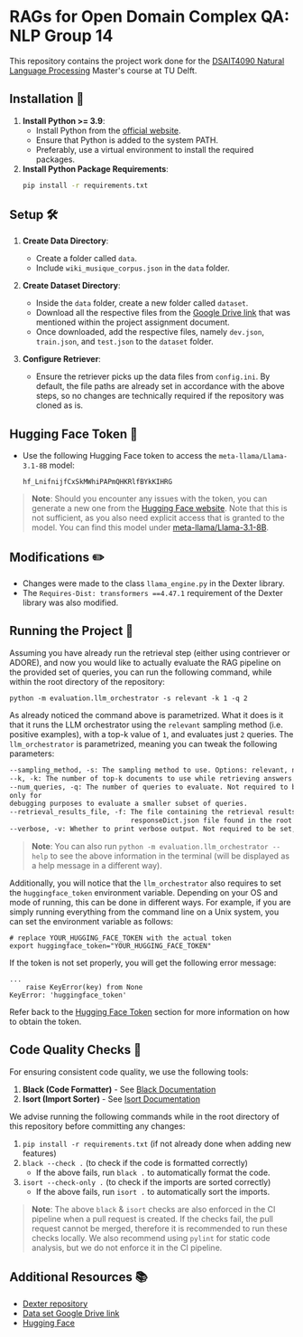 # RAGs for Open Domain Complex QA: NLP Group 14

This repository contains the project work done for
the [DSAIT4090 Natural Language Processing](https://studiegids.tudelft.nl/a101_displayCourse.do?course_id=70120)
Master's course at TU Delft.

## Installation 🚀

1. **Install Python >= 3.9**:
    - Install Python from the [official website](https://www.python.org/downloads/).
    - Ensure that Python is added to the system PATH.
    - Preferably, use a virtual environment to install the required packages.
2. **Install Python Package Requirements**:
    ```sh
    pip install -r requirements.txt
    ```

## Setup 🛠️

1. **Create Data Directory**:
    - Create a folder called `data`.
    - Include `wiki_musique_corpus.json` in the `data` folder.

2. **Create Dataset Directory**:
    - Inside the `data` folder, create a new folder called `dataset`.
    - Download all the respective files from
      the [Google Drive link](https://drive.google.com/drive/folders/1qIZcNcU2wtiJNr3BUyX2GIUtnHEfbQDi)
      that was mentioned within the project assignment document.
    - Once downloaded, add the respective files, namely `dev.json`, `train.json`, and `test.json` to the `dataset`
      folder.

3. **Configure Retriever**:
    - Ensure the retriever picks up the data files from `config.ini`. By default, the file paths are already set in
      accordance with the above steps, so no changes are technically required if the repository was cloned as is.

## Hugging Face Token 🔑

- Use the following Hugging Face token to access the `meta-llama/Llama-3.1-8B` model:
    ```
    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
    ```

> **Note**: Should you encounter any issues with the token, you can generate a new one from
> the [Hugging Face website](https://huggingface.co/docs/hub/en/security-tokens). Note that this is not sufficient,
> as you also need explicit access that is granted to the model. You can find this model
> under [meta-llama/Llama-3.1-8B](https://huggingface.co/meta-llama/Llama-3.1-8B).

## Modifications ✏️

- Changes were made to the class `llama_engine.py` in the Dexter library.
- The `Requires-Dist: transformers ==4.47.1` requirement of the Dexter library was also modified.

## Running the Project 🏃

Assuming you have already run the retrieval step (either using contriever or ADORE), and now you would like to
actually evaluate the RAG pipeline on the provided set of queries, you can run the following command, while
within the root directory of the repository:

```shell
python -m evaluation.llm_orchestrator -s relevant -k 1 -q 2
```

As already noticed the command above is parametrized. What it does is it that it runs the LLM orchestrator using
the `relevant` sampling method (i.e. positive examples), with a top-k value of `1`, and evaluates just `2` queries.
The `llm_orchestrator` is parametrized, meaning you can tweak the following parameters:

```markdown
--sampling_method, -s: The sampling method to use. Options: relevant, negative, random, golden. Required to be set.
--k, -k: The number of top-k documents to use while retrieving answers. Required to be set.
--num_queries, -q: The number of queries to evaluate. Not required to be set, defaults to all queries. Should be used
only for
debugging purposes to evaluate a smaller subset of queries.
--retrieval_results_file, -f: The file containing the retrieval results. Not required to be set, defaults to the
                              responseDict.json file found in the root directory of this repository.
--verbose, -v: Whether to print verbose output. Not required to be set, defaults to False.
```

> **Note**: You can also run `python -m evaluation.llm_orchestrator --help` to see the above information in the
> terminal (will be displayed as a help message in a different way).

Additionally, you will notice that the `llm_orchestrator` also requires to set the `huggingface_token` environment
variable. Depending on your OS and mode of running, this can be done in different ways. For example, if you are
simply running everything from the command line on a Unix system, you can set the environment variable as follows:

```shell
# replace YOUR_HUGGING_FACE_TOKEN with the actual token
export huggingface_token="YOUR_HUGGING_FACE_TOKEN"
```

If the token is not set properly, you will get the following error message:

```shell
...
    raise KeyError(key) from None
KeyError: 'huggingface_token'
```

Refer back to the [Hugging Face Token](#hugging-face-token-) section for more information on how to obtain the token.

## Code Quality Checks 🧹

For ensuring consistent code quality, we use the following tools:

1. **Black (Code Formatter)** - See [Black Documentation](https://black.readthedocs.io/en/stable/)
2. **Isort (Import Sorter)** - See [Isort Documentation](https://pycqa.github.io/isort/)

We advise running the following commands while in the root directory of this repository before committing any changes:

1. `pip install -r requirements.txt` (if not already done when adding new features)
2. `black --check .` (to check if the code is formatted correctly)
    - If the above fails, run `black .` to automatically format the code.
3. `isort --check-only .` (to check if the imports are sorted correctly)
    - If the above fails, run `isort .` to automatically sort the imports.

> **Note**: The above `black` & `isort` checks are also enforced in the CI pipeline when a pull request is created.
> If the checks fail, the pull request cannot be merged, therefore it is recommended to run these checks locally.
> We also recommend using `pylint` for static code analysis, but we do not enforce it in the CI pipeline.

## Additional Resources 📚

- [Dexter repository](https://anonymous.4open.science/r/BCQA-05F9/README.md)
- [Data set Google Drive link](https://drive.google.com/drive/folders/1qIZcNcU2wtiJNr3BUyX2GIUtnHEfbQDi)
- [Hugging Face](https://huggingface.co/)
